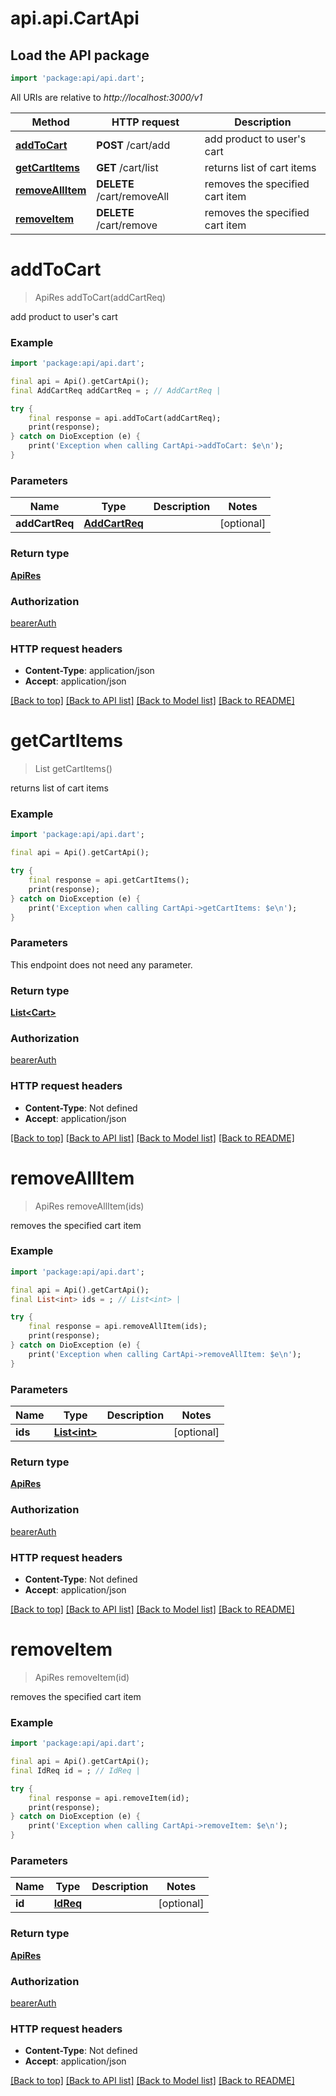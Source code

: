 # api.api.CartApi

## Load the API package
```dart
import 'package:api/api.dart';
```

All URIs are relative to *http://localhost:3000/v1*

Method | HTTP request | Description
------------- | ------------- | -------------
[**addToCart**](CartApi.md#addtocart) | **POST** /cart/add | add product to user&#39;s cart
[**getCartItems**](CartApi.md#getcartitems) | **GET** /cart/list | returns list of cart items
[**removeAllItem**](CartApi.md#removeallitem) | **DELETE** /cart/removeAll | removes the specified cart item
[**removeItem**](CartApi.md#removeitem) | **DELETE** /cart/remove | removes the specified cart item


# **addToCart**
> ApiRes addToCart(addCartReq)

add product to user's cart

### Example
```dart
import 'package:api/api.dart';

final api = Api().getCartApi();
final AddCartReq addCartReq = ; // AddCartReq | 

try {
    final response = api.addToCart(addCartReq);
    print(response);
} catch on DioException (e) {
    print('Exception when calling CartApi->addToCart: $e\n');
}
```

### Parameters

Name | Type | Description  | Notes
------------- | ------------- | ------------- | -------------
 **addCartReq** | [**AddCartReq**](AddCartReq.md)|  | [optional] 

### Return type

[**ApiRes**](ApiRes.md)

### Authorization

[bearerAuth](../README.md#bearerAuth)

### HTTP request headers

 - **Content-Type**: application/json
 - **Accept**: application/json

[[Back to top]](#) [[Back to API list]](../README.md#documentation-for-api-endpoints) [[Back to Model list]](../README.md#documentation-for-models) [[Back to README]](../README.md)

# **getCartItems**
> List<Cart> getCartItems()

returns list of cart items

### Example
```dart
import 'package:api/api.dart';

final api = Api().getCartApi();

try {
    final response = api.getCartItems();
    print(response);
} catch on DioException (e) {
    print('Exception when calling CartApi->getCartItems: $e\n');
}
```

### Parameters
This endpoint does not need any parameter.

### Return type

[**List&lt;Cart&gt;**](Cart.md)

### Authorization

[bearerAuth](../README.md#bearerAuth)

### HTTP request headers

 - **Content-Type**: Not defined
 - **Accept**: application/json

[[Back to top]](#) [[Back to API list]](../README.md#documentation-for-api-endpoints) [[Back to Model list]](../README.md#documentation-for-models) [[Back to README]](../README.md)

# **removeAllItem**
> ApiRes removeAllItem(ids)

removes the specified cart item

### Example
```dart
import 'package:api/api.dart';

final api = Api().getCartApi();
final List<int> ids = ; // List<int> | 

try {
    final response = api.removeAllItem(ids);
    print(response);
} catch on DioException (e) {
    print('Exception when calling CartApi->removeAllItem: $e\n');
}
```

### Parameters

Name | Type | Description  | Notes
------------- | ------------- | ------------- | -------------
 **ids** | [**List&lt;int&gt;**](int.md)|  | [optional] 

### Return type

[**ApiRes**](ApiRes.md)

### Authorization

[bearerAuth](../README.md#bearerAuth)

### HTTP request headers

 - **Content-Type**: Not defined
 - **Accept**: application/json

[[Back to top]](#) [[Back to API list]](../README.md#documentation-for-api-endpoints) [[Back to Model list]](../README.md#documentation-for-models) [[Back to README]](../README.md)

# **removeItem**
> ApiRes removeItem(id)

removes the specified cart item

### Example
```dart
import 'package:api/api.dart';

final api = Api().getCartApi();
final IdReq id = ; // IdReq | 

try {
    final response = api.removeItem(id);
    print(response);
} catch on DioException (e) {
    print('Exception when calling CartApi->removeItem: $e\n');
}
```

### Parameters

Name | Type | Description  | Notes
------------- | ------------- | ------------- | -------------
 **id** | [**IdReq**](.md)|  | [optional] 

### Return type

[**ApiRes**](ApiRes.md)

### Authorization

[bearerAuth](../README.md#bearerAuth)

### HTTP request headers

 - **Content-Type**: Not defined
 - **Accept**: application/json

[[Back to top]](#) [[Back to API list]](../README.md#documentation-for-api-endpoints) [[Back to Model list]](../README.md#documentation-for-models) [[Back to README]](../README.md)

